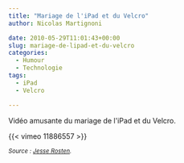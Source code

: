 ```yaml
---
title: "Mariage de l'iPad et du Velcro"
author: Nicolas Martignoni

date: 2010-05-29T11:01:43+00:00
slug: mariage-de-lipad-et-du-velcro
categories:
  - Humour
  - Technologie
tags:
  - iPad
  - Velcro

---
```

Vidéo amusante du mariage de l'iPad et du Velcro.

{{< vimeo 11886557 >}}

<small>_Source : [Jesse Rosten][1]._</small>

  [1]: http://jesserosten.com/2010/ipad-velcro

<!--more-->

